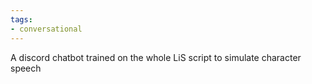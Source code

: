 ```yaml
---
tags:
- conversational
---
```


A discord chatbot trained on the whole LiS script to simulate character speech